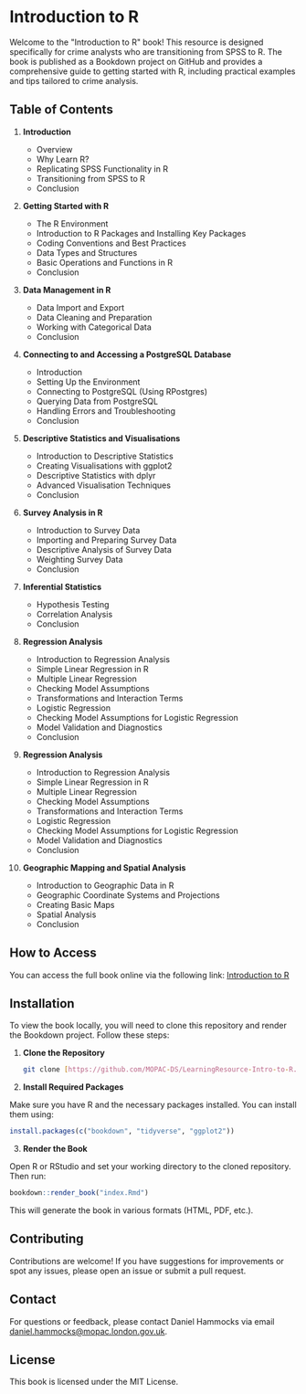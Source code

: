 # Introduction to R

Welcome to the "Introduction to R" book! This resource is designed specifically for crime analysts who are transitioning from SPSS to R. The book is published as a Bookdown project on GitHub and provides a comprehensive guide to getting started with R, including practical examples and tips tailored to crime analysis.

## Table of Contents

1. **Introduction**
   - Overview
   - Why Learn R?
   - Replicating SPSS Functionality in R
   - Transitioning from SPSS to R
   - Conclusion

2. **Getting Started with R**
   - The R Environment
   - Introduction to R Packages and Installing Key Packages
   - Coding Conventions and Best Practices
   - Data Types and Structures
   - Basic Operations and Functions in R
   - Conclusion

3. **Data Management in R**
   - Data Import and Export
   - Data Cleaning and Preparation
   - Working with Categorical Data
   - Conclusion

4. **Connecting to and Accessing a PostgreSQL Database**
   - Introduction
   - Setting Up the Environment
   - Connecting to PostgreSQL (Using RPostgres)
   - Querying Data from PostgreSQL
   - Handling Errors and Troubleshooting
   - Conclusion

5. **Descriptive Statistics and Visualisations**
   - Introduction to Descriptive Statistics
   - Creating Visualisations with ggplot2
   - Descriptive Statistics with dplyr
   - Advanced Visualisation Techniques
   - Conclusion

6. **Survey Analysis in R**
   - Introduction to Survey Data
   - Importing and Preparing Survey Data
   - Descriptive Analysis of Survey Data
   - Weighting Survey Data
   - Conclusion

7. **Inferential Statistics**
   - Hypothesis Testing
   - Correlation Analysis
   - Conclusion
  
8. **Regression Analysis**
   - Introduction to Regression Analysis
   - Simple Linear Regression in R
   - Multiple Linear Regression
   - Checking Model Assumptions
   - Transformations and Interaction Terms
   - Logistic Regression
   - Checking Model Assumptions for Logistic Regression
   - Model Validation and Diagnostics
   - Conclusion

8. **Regression Analysis**
   - Introduction to Regression Analysis
   - Simple Linear Regression in R
   - Multiple Linear Regression
   - Checking Model Assumptions
   - Transformations and Interaction Terms
   - Logistic Regression
   - Checking Model Assumptions for Logistic Regression
   - Model Validation and Diagnostics
   - Conclusion
  
9. **Geographic Mapping and Spatial Analysis**
   - Introduction to Geographic Data in R
   - Geographic Coordinate Systems and Projections
   - Creating Basic Maps
   - Spatial Analysis
   - Conclusion
    
## How to Access

You can access the full book online via the following link: [Introduction to R](https://mopac-ds.github.io/LearningResource-Intro-to-R/)

## Installation

To view the book locally, you will need to clone this repository and render the Bookdown project. Follow these steps:

1. **Clone the Repository**

   ```bash
   git clone [https://github.com/MOPAC-DS/LearningResource-Intro-to-R.git](https://github.com/MOPAC-DS/LearningResource-Intro-to-R)
   ```
   
2. **Install Required Packages**

Make sure you have R and the necessary packages installed. You can install them using:

   ```r
install.packages(c("bookdown", "tidyverse", "ggplot2"))
   ```

3. **Render the Book**

Open R or RStudio and set your working directory to the cloned repository. Then run:

   ```r
bookdown::render_book("index.Rmd")
   ```

This will generate the book in various formats (HTML, PDF, etc.).

## Contributing
Contributions are welcome! If you have suggestions for improvements or spot any issues, please open an issue or submit a pull request.

## Contact
For questions or feedback, please contact Daniel Hammocks via email daniel.hammocks@mopac.london.gov.uk.

## License
This book is licensed under the MIT License.

